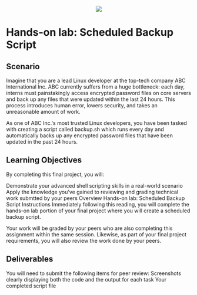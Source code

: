 <p align="center">
<img src=https://github.com/brion4/linux-command-and-shell-scripting-assignment/assets/94459111/4e41cb5c-fc24-4cb8-b4e8-15cbf59d164c>
</p>

 # **Hands-on lab: Scheduled Backup Script** 


## Scenario
Imagine that you are a lead Linux developer at the top-tech company ABC International Inc. ABC currently suffers from a huge bottleneck: each day, interns must painstakingly access encrypted password files on core servers and back up any files that were updated within the last 24 hours. This process introduces human error, lowers security, and takes an unreasonable amount of work.

As one of ABC Inc.'s most trusted Linux developers, you have been tasked with creating a script called backup.sh which runs every day and automatically backs up any encrypted password files that have been updated in the past 24 hours.

## Learning Objectives
By completing this final project, you will:

Demonstrate your advanced shell scripting skills in a real-world scenario
Apply the knowledge you've gained to reviewing and grading technical work submtted by your peers
Overview
Hands-on lab: Scheduled Backup Script
Instructions
Immediately following this reading, you will complete the hands-on lab portion of your final project where you will create a scheduled backup script.

Your work will be graded by your peers who are also completing this assignment within the same session. Likewise, as part of your final project requirements, you will also review the work done by your peers.

## Deliverables
You will need to submit the following items for peer review:
Screenshots clearly displaying both the code and the output for each task
Your completed script file
